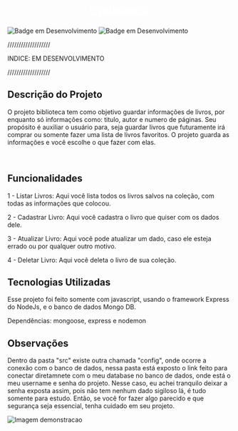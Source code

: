 <h1 align="center"> <b style="color:white"> Biblioteca</b> </h1>

![Badge em Desenvolvimento](https://img.shields.io/badge/license-napolifabrizio-green)
![Badge em Desenvolvimento](https://img.shields.io/badge/status-desenvolvimento-yellow)

<section>
///////////////////

INDICE: EM DESENVOLVIMENTO

///////////////////
</section>

<section>
<h2><b>Descrição do Projeto</b></h2>

<p>
O projeto biblioteca tem como objetivo guardar informações de livros, por enquanto só informações como: titulo, autor e numero de páginas. Seu propósito é auxiliar o usuário para, seja guardar livros que futuramente irá comprar ou somente fazer uma lista de livros favoritos. O projeto guarda as informações e você escolhe o que fazer com elas.
</p><br>
</section>

<section>
<h2><b>Funcionalidades</b></h2>

<p>
 1 - Listar Livros: Aqui você lista todos os livros salvos na coleção, com todas as informações que colocou.

 2 - Cadastrar Livro: Aqui você cadastra o livro que quiser com os dados dele.

 3 - Atualizar Livro: Aqui você pode atualizar um dado, caso ele esteja errado ou por qualquer outro motivo.

 4 - Deletar Livro: Aqui você deleta o livro de sua coleção.
</p>
</section>

<section>
<h2><b>Tecnologias Utilizadas</b></h2>
<p>
Esse projeto foi feito somente com javascript, usando o framework Express do NodeJs, e o banco de dados Mongo DB.

Dependências: mongoose, express e nodemon

</p>
</section>

<section>
<h2><b>Observações</b></h2>
Dentro da pasta "src" existe outra chamada "config", onde ocorre a conexão com o banco de dados, nessa pasta está exposto o link feito para conectar diretamnete com o meu database no banco de dados, onde está o meu username e senha do projeto. Nesse caso, eu achei tranquilo deixar a senha exposta assim, pois não tem nenhum dado sigiloso lá, é tudo somente para estudo. Então, se você for fazer algo parecido e que segurança seja essencial, tenha cuidado em seu projeto.
<br>

![Imagem demonstracao](./imagensREADME/ImagemGITHUB.png)

</section>





